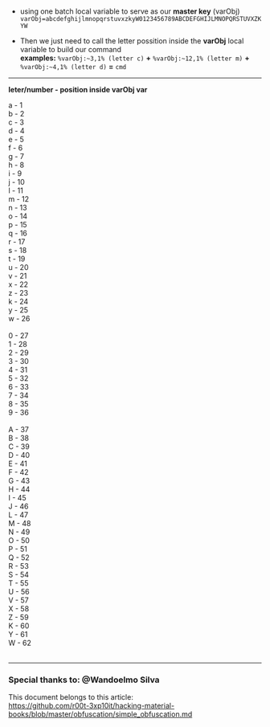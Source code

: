 <br />

- using one batch local variable to serve as our **master key** (varObj)<br />
`varObj=abcdefghijlmnopqrstuvxzkyW0123456789ABCDEFGHIJLMNOPQRSTUVXZKYW`<br />

- Then we just need to call the letter possition inside the **varObj** local variable to build our command<br />
**examples:** `%varObj:~3,1% (letter c)` **+** `%varObj:~12,1% (letter m)` **+** `%varObj:~4,1% (letter d)` **=** `cmd`<br />

---

**leter/number - position inside varObj var**

a - 1<br />
b - 2<br />
c - 3<br />
d - 4<br />
e - 5<br />
f - 6<br />
g - 7<br />
h - 8<br />
i - 9<br />
j - 10<br />
l - 11<br />
m - 12<br />
n - 13<br />
o - 14<br />
p - 15<br />
q - 16<br />
r - 17<br />
s - 18<br />
t - 19<br />
u - 20<br />
v - 21<br />
x - 22<br />
z - 23<br />
k - 24<br />
y - 25<br />
w - 26<br />
<br />
0 - 27<br />
1 - 28<br />
2 - 29<br />
3 - 30<br />
4 - 31<br />
5 - 32<br />
6 - 33<br />
7 - 34<br />
8 - 35<br />
9 - 36<br />
<br />
A - 37<br />
B - 38<br />
C - 39<br />
D - 40<br />
E - 41<br />
F - 42<br />
G - 43<br />
H - 44<br />
I - 45<br />
J - 46<br />
L - 47<br />
M - 48<br />
N - 49<br />
O - 50<br />
P - 51<br />
Q - 52<br />
R - 53<br />
S - 54<br />
T - 55<br />
U - 56<br />
V - 57<br />
X - 58<br />
Z - 59<br />
K - 60<br />
Y - 61<br />
W - 62<br />
<br />

---

### Special thanks to: @Wandoelmo Silva

This document belongs to this article:<br />
https://github.com/r00t-3xp10it/hacking-material-books/blob/master/obfuscation/simple_obfuscation.md

<br />

